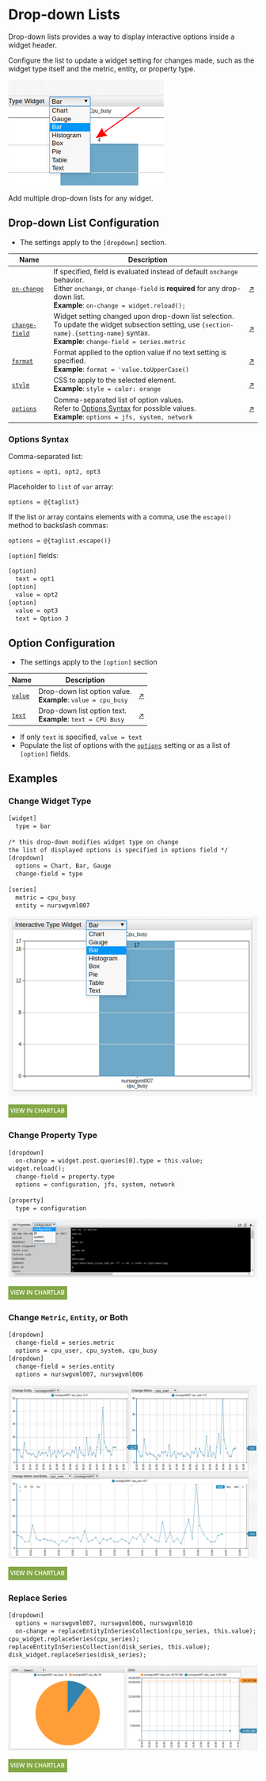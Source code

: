 # Drop-down Lists

Drop-down lists provides a way to display interactive options inside a widget header.

Configure the list to update a widget setting for changes made, such as the widget type itself and the metric, entity, or property type.

![](./images/drop-down-list-title-1.png)

Add multiple drop-down lists for any widget.

## Drop-down List Configuration

* The settings apply to the `[dropdown]` section.

Name | Description | &nbsp;
--|--|--
<a name="on-change"></a>[`on-change`](#on-change) | If specified, field is evaluated instead of default `onchange` behavior.<br>Either `onchange`, or `change-field` is **required** for any drop-down list.<br>**Example**: `on-change = widget.reload();` | [↗](https://apps.axibase.com/chartlab/f0b0039d)
<a name="change-field"></a>[`change-field`](#change-field) | Widget setting changed upon drop-down list selection.<br>To update the widget subsection setting, use `{section-name}.{setting-name}` syntax.<br>**Example**: `change-field = series.metric` | [↗](https://apps.axibase.com/chartlab/b128e746)
<a name="format"></a>[`format`](#format) | Format applied to the option value if no text setting is specified.<br>**Example**: `format = 'value.toUpperCase()` | [↗](https://apps.axibase.com/chartlab/e50eea0f)
<a name="style"></a>[`style`](#style) | CSS to apply to the selected element.<br>**Example**: `style = color: orange` | [↗](https://apps.axibase.com/chartlab/0e84d2a8)
<a name="options"></a>[`options`](#options) | Comma-separated list of option values.<br>Refer to [Options Syntax](#options-syntax) for possible values.<br>**Example**: `options = jfs, system, network` | [↗](https://apps.axibase.com/chartlab/e9e5c5e0)

### Options Syntax

Comma-separated list:

```ls
options = opt1, opt2, opt3
```

Placeholder to `list` of `var` array:

```ls
options = @{taglist}
```

If the list or array contains elements with a comma, use the `escape()` method to backslash commas:

```ls
options = @{taglist.escape()}
```

`[option]` fields:

```ls
[option]
  text = opt1
[option]
  value = opt2
[option]
  value = opt3
  text = Option 3
```

## Option Configuration

* The settings apply to the `[option]` section

Name | Description | &nbsp;
--|--|--
<a name="value"></a>[`value`](#value) | Drop-down list option value.<br>**Example**: `value = cpu_busy` | [↗](https://apps.axibase.com/chartlab/a995466b)
<a name="text"></a>[`text`](#text) | Drop-down list option text.<br>**Example**: `text = CPU Busy`| [↗](https://apps.axibase.com/chartlab/a995466b)

* If only `text` is specified, `value = text`
* Populate the list of options with the [`options`](#options) setting or as a list of `[option]` fields.

## Examples

### Change Widget Type

```ls
[widget]
  type = bar

/* this drop-down modifies widget type on change
the list of displayed options is specified in options field */
[dropdown]
  options = Chart, Bar, Gauge
  change-field = type

[series]
  metric = cpu_busy
  entity = nurswgvml007
```

![](./images/drop-down-5.png)

[![](../images/button.png)](https://apps.axibase.com/chartlab/d84eedd0)

### Change Property Type

```ls
[dropdown]
  on-change = widget.post.queries[0].type = this.value; widget.reload();
  change-field = property.type
  options = configuration, jfs, system, network  

[property]
  type = configuration
```

![](./images/drop-down-2.png)

[![](../images/button.png)](https://apps.axibase.com/chartlab/d84eedd0)

### Change `Metric`, `Entity`, or Both

```ls
[dropdown]
  change-field = series.metric
  options = cpu_user, cpu_system, cpu_busy
[dropdown]
  change-field = series.entity
  options = nurswgvml007, nurswgvml006
```

![](./images/drop-down-3.png)

[![](../images/button.png)](https://apps.axibase.com/chartlab/382f4302)

### Replace Series

```ls
[dropdown]
  options = nurswgvml007, nurswgvml006, nurswgvml010
  on-change = replaceEntityInSeriesCollection(cpu_series, this.value); cpu_widget.replaceSeries(cpu_series);  replaceEntityInSeriesCollection(disk_series, this.value); disk_widget.replaceSeries(disk_series);
```

![](./images/drop-down-4.png)

[![](../images/button.png)](https://apps.axibase.com/chartlab/3179db2b)